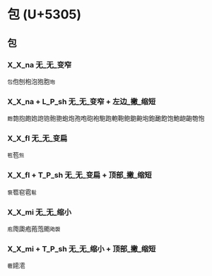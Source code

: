 # 包 (U+5305) 

## 包

### X_X_na 无_无_变窄
`包`佨刨枹泡狍胞`玸`

### X_X_na + L_P_sh 无_无_变窄 + 左边_撇_缩短
`麭`㯡抱皰㚿䛌铇骲䎂蚫炮孢咆砲袍䮀跑軳鞄鲍䳈䶌垉鉋靤飽饱鮑龅齙匏怉

### X_X_fl 无_无_变扁
`笣`苞`炰`

### X_X_fl + T_P_sh 无_无_变扁 + 顶部_撇_缩短
`袌`䍖窇雹`髱`

### X_X_mi 无_无_缩小
`庖`爮瓟疱菢萢颮`飑褜`

### X_X_mi + T_P_sh 无_无_缩小 + 顶部_撇_缩短
`麅`䥤㵡